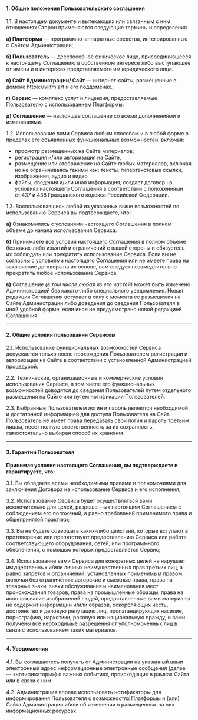 ####  1. Общие положения Пользовательского соглашения

1.1. В настоящем документе и вытекающих или связанным с ним отношениях Сторон применяются следующие термины и определения

**а) Платформа** — программно-аппаратные средства, интегрированные с Сайтом Администрации;

**б) Пользователь** — дееспособное физическое лицо, присоединившееся к настоящему Соглашению в собственном интересе либо выступающее от имени и в интересах представляемого им юридического лица.

**в) Сайт Администрации/ Сайт** — интернет-сайты, размещенные в домене https://viifm.art и его поддоменах.

**г) Сервис** — комплекс услуг и лицензия, предоставляемые Пользователю с использованием Платформы.

**д) Соглашение** — настоящее соглашение со всеми дополнениями и изменениями.


1.2. Использование вами Сервиса любым способом и в любой форме в пределах его объявленных функциональных возможностей, включая:

- просмотр размещенных на Сайте материалов;
- регистрация и/или авторизация на Сайте,
- размещение или отображение на Сайте любых материалов, включая но не ограничиваясь такими как: тексты, гипертекстовые ссылки, изображения, аудио и видео
- файлы, сведения и/или иная информация, создает договор на условиях настоящего Соглашения в соответствии с положениями ст.437 и 438 Гражданского кодекса Российской Федерации.


1.3. Воспользовавшись любой из указанных выше возможностей по использованию Сервиса вы подтверждаете, что:

**а)** Ознакомились с условиями настоящего Соглашения в полном объеме до начала использования Сервиса.

**б)** Принимаете все условия настоящего Соглашения в полном объеме без каких-либо изъятий и ограничений с вашей стороны и обязуетесь их соблюдать или прекратить использование Сервиса. 
Если вы не согласны с условиями настоящего Соглашения или не имеете права на заключение договора на их основе, вам следует незамедлительно прекратить любое использование Сервиса.

**в)** Соглашение _(в том числе любая из его частей)_ может быть изменено Администрацией без какого-либо специального уведомления. 
Новая редакция Соглашения вступает в силу с момента ее размещения на Сайте Администрации либо доведения до сведения Пользователя в иной удобной форме, если иное не предусмотрено новой редакцией Соглашения.

---

####  2. Общие условия пользования Сервисом

2.1. Использование функциональных возможностей Сервиса допускается только после прохождения Пользователем регистрации и авторизации на Сайте в соответствии с установленной Администрацией процедурой.

2.2. Технические, организационные и коммерческие условия использования Сервиса, в том числе его функциональных возможностей доводятся до сведения Пользователей путем отдельного размещения на Сайте или путем нотификации Пользователей.

2.3. Выбранные Пользователем логин и пароль являются необходимой и достаточной информацией для доступа Пользователя на Сайт. 
Пользователь не имеет права передавать свои логин и пароль третьим лицам, несет полную ответственность за их сохранность, самостоятельно выбирая способ их хранения.

---

#### 3. Гарантии Пользователя

**Принимая условия настоящего Соглашения, вы подтверждаете и гарантируете, что:**

3.1. Вы обладаете всеми необходимыми правами и полномочиями для заключения Договора на использование Сервиса и его исполнения;

3.2. Использование Сервиса будет осуществляться вами исключительно для целей, разрешенных настоящим Соглашением с соблюдением его положений, а равно требований применимого права и общепринятой практики;

3.3. Вы не будете совершать каких-либо действий, которые вступают в противоречие или препятствуют предоставлению Сервиса или работе соответствующего оборудования, сетей, или программного обеспечения, с помощью которых предоставляется Сервис;

3.4. Использование вами Сервиса для конкретных целей не нарушает имущественных и/или личных неимущественных прав третьих лиц, а равно запретов и ограничений, установленных применимым правом, включая без ограничения: авторские и смежные права, права на товарные знаки, знаки обслуживания и наименования мест происхождения товаров, права на промышленные образцы, права на использование изображений людей, предоставленные вами материалы не содержит информации и/или образов, оскорбляющих честь, достоинство и деловую репутацию лиц, пропагандирующих насилие, порнографию, наркотики, расовую или национальную вражду, и вами получены все необходимые разрешения от уполномоченных лиц в связи с использованием таких материалов.

---

#### 4. Уведомления

4.1. Вы соглашаетесь получать от Администрации на указанный вами электронный адрес информационные электронные сообщения (далее — «нотификаторы») о важных событиях, происходящих в рамках Сайта или в связи с ним.

4.2. Администрация вправе использовать нотификаторы для информирования Пользователя о возможностях Платформы и (или) Сайта Администрации и/или об изменении в размещенных на них информационных ресурсах.
